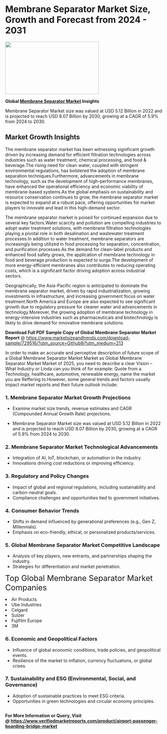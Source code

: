 <H1>Membrane Separator Market Size, Growth and Forecast from 2024 - 2031</H1><img class="aligncenter size-medium wp-image-584254" src="https://thirdeyenews.in/wp-content/uploads/2024/09/Global-Market-Research-300x168.jpeg" alt="" width="300" height="168" /><p><strong>Global&nbsp;<a href="https://www.marketsizeandtrends.com/download-sample/729516/?utm_source=Github8j?utm_medium=213">Membrane Separator Market</a> Insights</strong></p><p>Membrane Separator Market size was valued at USD 5.12 Billion in 2022 and is projected to reach USD 8.07 Billion by 2030, growing at a CAGR of 5.9% from 2024 to 2030.</p><p><h2>Market Growth Insights</h2> <p>The membrane separator market has been witnessing significant growth driven by increasing demand for efficient filtration technologies across industries such as water treatment, chemical processing, and food & beverage.The rising need for clean water, coupled with stringent environmental regulations, has bolstered the adoption of membrane separation techniques.Furthermore, advancements in membrane technology, such as the development of high-performance membranes, have enhanced the operational efficiency and economic viability of membrane-based systems.As the global emphasis on sustainability and resource conservation continues to grow, the membrane separator market is expected to expand at a robust pace, offering opportunities for market players to innovate and lead in this high-demand sector.</p> <p>The membrane separator market is poised for continued expansion due to several key factors.Water scarcity and pollution are compelling industries to adopt water treatment solutions, with membrane filtration technologies playing a pivotal role in both desalination and wastewater treatment processes.In addition to water treatment, membrane separators are increasingly being utilized in food processing for separation, concentration, and purification processes.As the demand for clean-label products and enhanced food safety grows, the application of membrane technology in food and beverage production is expected to surge.The development of more energy-efficient membranes also contributes to reducing operating costs, which is a significant factor driving adoption across industrial sectors.</p> <p>Geographically, the Asia-Pacific region is anticipated to dominate the membrane separator market, driven by rapid industrialization, growing investments in infrastructure, and increasing government focus on water treatment.North America and Europe are also expected to see significant growth due to regulatory pressure for cleaner water and advancements in technology.Moreover, the growing adoption of membrane technology in energy-intensive industries such as pharmaceuticals and biotechnology is likely to drive demand for innovative membrane solutions.</p> <p><span class=""><strong>Download Full PDF Sample Copy of Global Membrane Separator Market Report</strong> @ <a href="https://www.marketsizeandtrends.com/download-sample/729516/?utm_source=Github8j?utm_medium=213" target="_blank">https://www.marketsizeandtrends.com/download-sample/729516/?utm_source=Github8j?utm_medium=213</a></span></p><p>In order to make an accurate and perceptive description of future scope of a Global&nbsp;Membrane Separator Market Market as Global&nbsp;Membrane Separator Market Market of 2025, you need to describe a clear Vision &ndash; What Industry or Linda can you think of for example: Quote from a Technology, healthcare, automotive, renewable energy, name the market you are Reffering to.However, some general trends and factors usually impact market reports and their future outlook include:</p><h3>1.&nbsp;<strong>Membrane Separator Market Growth Projections</strong></h3><ul><li>Examine market size trends, revenue estimates and CAGR (Compounded Annual Growth Rate) projections.</li><li><p>Membrane Separator Market size was valued at USD 5.12 Billion in 2022 and is projected to reach USD 8.07 Billion by 2030, growing at a CAGR of 5.9% from 2024 to 2030.</p></li></ul><h3>2.&nbsp;<strong>Membrane Separator Market Technological Advancements</strong></h3><ul><li>Integration of AI, IoT, blockchain, or automation in the industry.</li><li>Innovations driving cost reductions or improving efficiency.</li></ul><h3>3.&nbsp;<strong>Regulatory and Policy Changes</strong></h3><ul><li>Impact of global and regional regulations, including sustainability and carbon-neutral goals.</li><li>Compliance challenges and opportunities tied to government initiatives.</li></ul><h3>4.&nbsp;<strong>Consumer Behavior Trends</strong></h3><ul><li>Shifts in demand influenced by generational preferences (e.g., Gen Z, Millennials).</li><li>Emphasis on eco-friendly, ethical, or personalized products/services.</li></ul><h3>5.&nbsp;<strong>Global Membrane Separator Market Competitive Landscape</strong></h3><ul><li>Analysis of key players, new entrants, and partnerships shaping the industry.</li><li>Strategies for differentiation and market penetration.</li></ul><p data-pm-slice="1 1 []"><span style="color: inherit; font-family: inherit; font-size: 25px;">Top Global Membrane Separator Market Companies</span></p><div class="" data-test-id=""><p><li>Air Products</li><li> Ube Industries</li><li> Celgard</li><li> Sulzer</li><li> Fujifilm Europe</li><li> 3M</li></p></div><h3>6.&nbsp;<strong>Economic and Geopolitical Factors</strong></h3><ul><li>Influence of global economic conditions, trade policies, and geopolitical events.</li><li>Resilience of the market to inflation, currency fluctuations, or global crises.</li></ul><h3>7.&nbsp;<strong>Sustainability and ESG (Environmental, Social, and Governance)</strong></h3><ul><li>Adoption of sustainable practices to meet ESG criteria.</li><li>Opportunities in green technologies and circular economy principles.</li></ul><h2><strong style="font-size: 14px;">For More Information or Query, Visit @&nbsp;</strong><a style="background-color: #ffffff; font-size: 14px;" href="https://www.marketsizeandtrends.com/report/membrane-separator-market/" target="_blank">https://www.verifiedmarketreports.com/product/airport-passenger-boarding-bridge-market</a></h2>